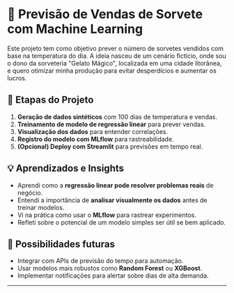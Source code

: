# 🍦 Previsão de Vendas de Sorvete com Machine Learning

Este projeto tem como objetivo prever o número de sorvetes vendidos com base na temperatura do dia. A ideia nasceu de um cenário fictício, onde sou o dono da sorveteria "Gelato Mágico", localizada em uma cidade litorânea, e quero otimizar minha produção para evitar desperdícios e aumentar os lucros.

## 📌 Etapas do Projeto

1. **Geração de dados sintéticos** com 100 dias de temperatura e vendas.
2. **Treinamento de modelo de regressão linear** para prever vendas.
3. **Visualização dos dados** para entender correlações.
4. **Registro do modelo com MLflow** para rastreabilidade.
5. **(Opcional) Deploy com Streamlit** para previsões em tempo real.


## 💡 Aprendizados e Insights

- Aprendi como a **regressão linear pode resolver problemas reais** de negócio.
- Entendi a importância de **analisar visualmente os dados** antes de treinar modelos.
- Vi na prática como usar o **MLflow** para rastrear experimentos.
- Refleti sobre o potencial de um modelo simples ser útil se bem aplicado.

## 🚀 Possibilidades futuras

- Integrar com APIs de previsão do tempo para automação.
- Usar modelos mais robustos como **Random Forest** ou **XGBoost**.
- Implementar notificações para alertar sobre dias de alta demanda.

---

